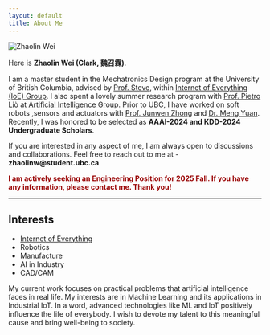 ```yaml
---
layout: default
title: About Me
---
```


<section>
  <img src="{{ site.baseurl }}/images/zhaolin.JPG" class="floatpic" alt="Zhaolin Wei">

  <p>Here is <strong>Zhaolin Wei (Clark, 魏召霖)</strong>.</p>

  <p>
    I am a master student in the Mechatronics Design program at the University of British Columbia, 
    advised by <a href="https://ioe.eng.cam.ac.uk/directory/akan">Prof. Steve</a>, within 
    <a href="https://ioe.eng.cam.ac.uk/">Internet of Everything (IoE) Group</a>. I also spent a lovely 
    summer research program with <a href="https://www.cl.cam.ac.uk/~pl219/">Prof. Pietro Liò</a> at 
    <a href="https://www.cl.cam.ac.uk/research/ai/">Artificial Intelligence Group</a>. Prior to UBC, 
    I have worked on soft robots ,sensors and actuators with 
    <a href="https://scholar.google.com.hk/citations?user=iZ7LQRkAAAAJ&hl=zh-CN">Prof. Junwen Zhong</a> 
    and <a href="https://myuan27.github.io/">Dr. Meng Yuan</a>. Recently, I was honored to be selected as 
    <strong>AAAI-2024 and KDD-2024 Undergraduate Scholars</strong>.
  </p>

  <p>If you are interested in any aspect of me, I am always open to discussions and collaborations. 
  Feel free to reach out to me at - <strong>zhaolinw@student.ubc.ca</strong></p>

  <p><strong><span style="color:#990000;">I am actively seeking an Engineering Position for 2025 Fall. 
  If you have any information, please contact me. Thank you!</span></strong></p>
</section>

<hr>

<section>
  <h2>Interests</h2>
  <ul>
    <li><a href="https://scholar.google.com/citations?view_op=search_authors&hl=zh-CN&mauthors=label:internet_of_everything">Internet of Everything</a></li>
    <li>Robotics</li>
    <li>Manufacture</li>
    <li>AI in Industry</li>
    <li>CAD/CAM</li>
  </ul>
  <p>My current work focuses on practical problems that artificial intelligence faces in real life. My interests are in Machine Learning and its applications in Industrial IoT. In a word, advanced technologies like ML and IoT positively influence the life of everybody. I wish to devote my talent to this meaningful cause and bring well-being to society.</p>
</section>
